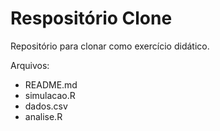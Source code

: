 # Respositório Clone

Repositório para clonar como exercício didático.

Arquivos:
  - README.md
  - simulacao.R
  - dados.csv
  - analise.R
